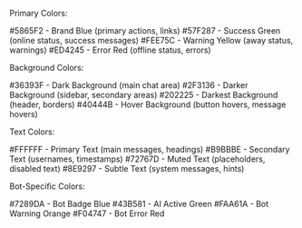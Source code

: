 Primary Colors:

#5865F2 - Brand Blue (primary actions, links)
#57F287 - Success Green (online status, success messages)
#FEE75C - Warning Yellow (away status, warnings)
#ED4245 - Error Red (offline status, errors)

Background Colors:

#36393F - Dark Background (main chat area)
#2F3136 - Darker Background (sidebar, secondary areas)
#202225 - Darkest Background (header, borders)
#40444B - Hover Background (button hovers, message hovers)

Text Colors:

#FFFFFF - Primary Text (main messages, headings)
#B9BBBE - Secondary Text (usernames, timestamps)
#72767D - Muted Text (placeholders, disabled text)
#8E9297 - Subtle Text (system messages, hints)

Bot-Specific Colors:

#7289DA - Bot Badge Blue
#43B581 - AI Active Green
#FAA61A - Bot Warning Orange
#F04747 - Bot Error Red
